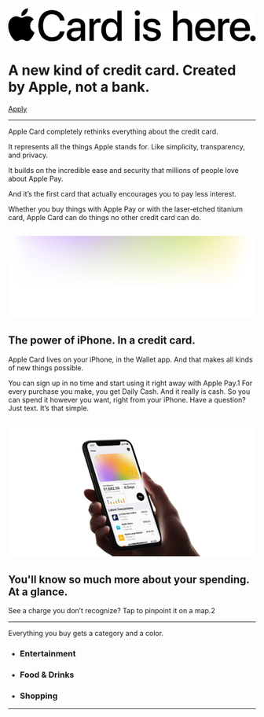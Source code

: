 <!--
  ~ Licensed to the Apache Software Foundation (ASF) under one or more
  ~ contributor license agreements.  See the NOTICE file distributed with
  ~ this work for additional information regarding copyright ownership.
  ~ The ASF licenses this file to You under the Apache License, Version 2.0
  ~ (the "License"); you may not use this file except in compliance with
  ~ the License.  You may obtain a copy of the License at
  ~
  ~      http://www.apache.org/licenses/LICENSE-2.0
  ~
  ~ Unless required by applicable law or agreed to in writing, software
  ~ distributed under the License is distributed on an "AS IS" BASIS,
  ~ WITHOUT WARRANTIES OR CONDITIONS OF ANY KIND, either express or implied.
  ~ See the License for the specific language governing permissions and
  ~ limitations under the License.
  -->
![](./imgs/hero_headline.png)
# A new kind of credit card. Created by Apple, not a bank.

[Apply](marquise.helix-demo.xyz)

---

Apple Card completely rethinks everything about the credit card.

It represents all the things Apple stands for. Like simplicity, transparency, and privacy.

It builds on the incredible ease and security that millions of people love about Apple Pay.

And it’s the first card that actually encourages you to pay less interest.

Whether you buy things with Apple Pay or with the laser‑etched titanium card, Apple Card can do things no other credit card can do.

![](./imgs/hero.jpg)
---

## The power of iPhone. In a credit card.

Apple Card lives on your iPhone, in the Wallet app. And that makes all kinds of new things possible.

You can sign up in no time and start using it right away with Apple Pay.1 For every purchase you make, you get Daily Cash. And it really is cash. So you can spend it however you want, right from your iPhone. Have a question? Just text. It’s that simple.

![Apple Device](./device.png)
---

## You'll know so much more about your spending. At a glance.

See a charge you don’t recognize? Tap to pinpoint it on a map.2

---

Everything you buy gets a category and a color.

  * ### Entertainment 
  * ### Food & Drinks
  * ### Shopping

---